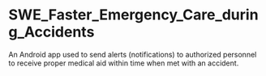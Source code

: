 # SWE_Faster_Emergency_Care_during_Accidents
An Android app used to send alerts (notifications) to authorized personnel to receive proper medical aid within time when met with an accident. 
